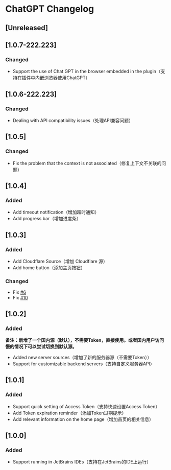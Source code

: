 <!-- Keep a Changelog guide -> https://keepachangelog.com -->

# ChatGPT Changelog
## [Unreleased]
## [1.0.7-222.223]
### Changed
+ Support the use of Chat GPT in the browser embedded in the plugin（支持在插件中内嵌浏览器使用ChatGPT）

## [1.0.6-222.223]
### Changed
+ Dealing with API compatibility issues（处理API兼容问题）

## [1.0.5]
### Changed
+ Fix the problem that the context is not associated（修复上下文不关联的问题）

## [1.0.4]
### Added
+ Add timeout notification（增加超时通知）
+ Add progress bar（增加进度条）

## [1.0.3]
### Added
+ Add Cloudflare Source（增加 Cloudflare 源）
+ Add home button（添加主页按钮）

### Changed
+ Fix [#6](https://github.com/obiscr/ChatGPT/issues/6)
+ Fix [#10](https://github.com/obiscr/ChatGPT/issues/10)

## [1.0.2]
### Added
**备注：新增了一个国内源（默认），不需要Token，直接使用。或者国内用户访问慢的情况下可以尝试切换到默认源。**
+ Added new server sources（增加了新的服务器源（不需要Token））
+ Support for customizable backend servers（支持自定义服务器API）

## [1.0.1]
### Added
+ Support quick setting of Access Token（支持快速设置Access Token）
+ Add Token expiration reminder（添加Token过期提示）
+ Add relevant information on the home page（增加首页的相关信息）

## [1.0.0]
### Added
+ Support running in JetBrains IDEs（支持在JetBrains的IDE上运行）
